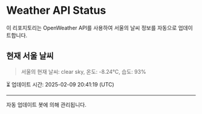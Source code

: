 
# Weather API Status

이 리포지토리는 OpenWeather API를 사용하여 서울의 날씨 정보를 자동으로 업데이트합니다.

## 현재 서울 날씨
> 서울의 현재 날씨: clear sky, 온도: -8.24°C, 습도: 93%

⏳ 업데이트 시간: 2025-02-09 20:41:19 (UTC)

---
자동 업데이트 봇에 의해 관리됩니다.
